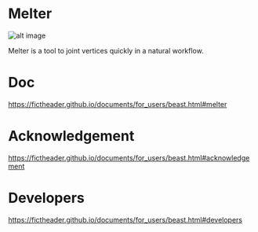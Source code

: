 # Melter
![alt image](https://img.shields.io/badge/Blender-2.79b-blue.svg)

Melter is a tool to joint vertices quickly in a natural workflow.
# Doc
https://fictheader.github.io/documents/for_users/beast.html#melter
# Acknowledgement
https://fictheader.github.io/documents/for_users/beast.html#acknowledgement
# Developers
https://fictheader.github.io/documents/for_users/beast.html#developers
